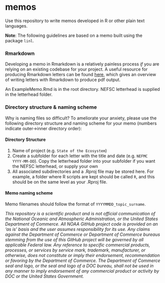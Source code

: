 # memos
Use this repository to write memos developed in R or other plain text languages. 

**Note**: The following guidelines are based on a memo built using the package `linl`.

### Rmarkdown
Developing a memo in Rmarkdown is a relatively painless process *if* you are relying on an existing codebase for your project. A useful resource for producing Rmarkdown letters can be found [here](http://dirk.eddelbuettel.com/code/linl.html), which gives an overview of writing letters with Rmarkdown to produce pdf output. 

An ExampleMemo.Rmd is in the root directory. NEFSC letterhead is supplied in the letterhead folder.

### Directory structure & naming scheme
Why is naming files so difficult? To ameliorate your anxiety, please use the following directory structure and naming scheme for your memo (numbers indicate outer->inner directory order):

#### Directory Structure
1.  Name of project (e.g. `State of the Ecosystem`)
2.  Create a subfolder for each letter with the title and date (e.g. `NEFMC YYYY-MM-DD`). Copy the letterhead folder into your subfolder if you want the NEFSC letterhead, or supply your own 
3.  All associated subdirectories and a .Rproj file may be stored here. For example, a folder where R scripts are kept should be called `R`, and this should be on the same level as your .Rproj file. 

#### Memo naming scheme
Memo filenames should follow the format of `YYYYMMDD_topic_surname`.



*This repository is a scientific product and is not official communication of the National Oceanic and Atmospheric Administration, or the United States Department of Commerce. All NOAA GitHub project code is provided on an ‘as is’ basis and the user assumes responsibility for its use. Any claims against the Department of Commerce or Department of Commerce bureaus stemming from the use of this GitHub project will be governed by all applicable Federal law. Any reference to specific commercial products, processes, or services by service mark, trademark, manufacturer, or otherwise, does not constitute or imply their endorsement, recommendation or favoring by the Department of Commerce. The Department of Commerce seal and logo, or the seal and logo of a DOC bureau, shall not be used in any manner to imply endorsement of any commercial product or activity by DOC or the United States Government.*
